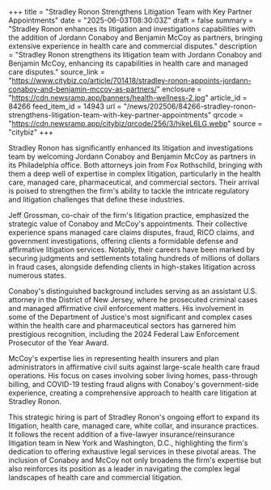 +++
title = "Stradley Ronon Strengthens Litigation Team with Key Partner Appointments"
date = "2025-06-03T08:30:03Z"
draft = false
summary = "Stradley Ronon enhances its litigation and investigations capabilities with the addition of Jordann Conaboy and Benjamin McCoy as partners, bringing extensive experience in health care and commercial disputes."
description = "Stradley Ronon strengthens its litigation team with Jordann Conaboy and Benjamin McCoy, enhancing its capabilities in health care and managed care disputes."
source_link = "https://www.citybiz.co/article/701418/stradley-ronon-appoints-jordann-conaboy-and-benjamin-mccoy-as-partners/"
enclosure = "https://cdn.newsramp.app/banners/health-wellness-2.jpg"
article_id = 84266
feed_item_id = 14943
url = "/news/202506/84266-stradley-ronon-strengthens-litigation-team-with-key-partner-appointments"
qrcode = "https://cdn.newsramp.app/citybiz/qrcode/256/3/hikeL6LG.webp"
source = "citybiz"
+++

<p>Stradley Ronon has significantly enhanced its litigation and investigations team by welcoming Jordann Conaboy and Benjamin McCoy as partners in its Philadelphia office. Both attorneys join from Fox Rothschild, bringing with them a deep well of expertise in complex litigation, particularly in the health care, managed care, pharmaceutical, and commercial sectors. Their arrival is poised to strengthen the firm's ability to tackle the intricate regulatory and litigation challenges that define these industries.</p><p>Jeff Grossman, co-chair of the firm's litigation practice, emphasized the strategic value of Conaboy and McCoy's appointments. Their collective experience spans managed care claims disputes, fraud, RICO claims, and government investigations, offering clients a formidable defense and affirmative litigation services. Notably, their careers have been marked by securing judgments and settlements totaling hundreds of millions of dollars in fraud cases, alongside defending clients in high-stakes litigation across numerous states.</p><p>Conaboy's distinguished background includes serving as an assistant U.S. attorney in the District of New Jersey, where he prosecuted criminal cases and managed affirmative civil enforcement matters. His involvement in some of the Department of Justice's most significant and complex cases within the health care and pharmaceutical sectors has garnered him prestigious recognition, including the 2024 Federal Law Enforcement Prosecutor of the Year Award.</p><p>McCoy's expertise lies in representing health insurers and plan administrators in affirmative civil suits against large-scale health care fraud operations. His focus on cases involving sober living homes, pass-through billing, and COVID-19 testing fraud aligns with Conaboy's government-side experience, creating a comprehensive approach to health care litigation at Stradley Ronon.</p><p>This strategic hiring is part of Stradley Ronon's ongoing effort to expand its litigation, health care, managed care, white collar, and insurance practices. It follows the recent addition of a five-lawyer insurance/reinsurance litigation team in New York and Washington, D.C., highlighting the firm's dedication to offering exhaustive legal services in these pivotal areas. The inclusion of Conaboy and McCoy not only broadens the firm's expertise but also reinforces its position as a leader in navigating the complex legal landscapes of health care and commercial litigation.</p>